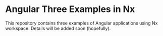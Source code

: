 # Angular Three Examples in Nx

This repository contains three examples of Angular applications using Nx workspace. Details will be added soon (hopefully).
